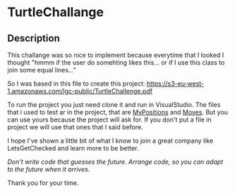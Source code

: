 # TurtleChallange
## Description
This challange was so nice to implement because everytime that I looked I thought "hmmm if the user do somehting likes this... or if I use this class to join some equal lines..."

So I was based in this file to create this project: https://s3-eu-west-1.amazonaws.com/lgc-public/TurtleChallenge.pdf


To run the project you just need clone it and run in VisualStudio.
The files that i used to test ar in the project, that are <a href=https://github.com/LuizGPG/TurtleChallange/blob/master/MyPositions.txt>MyPositions</a> and 
<a href=https://github.com/LuizGPG/TurtleChallange/blob/master/Moves.txt>Moves</a>. But you can use yours because the project will ask for.
If you don't put a file in project we will use that ones that I said before.

I hope I've shown a little bit of what I know to join a great company like LetsGetChecked and learn more to be better.

<i>Don't write code that guesses the future. Arrange code, so you can adapt to the future when it arrives.</i>

Thank you for your time.
